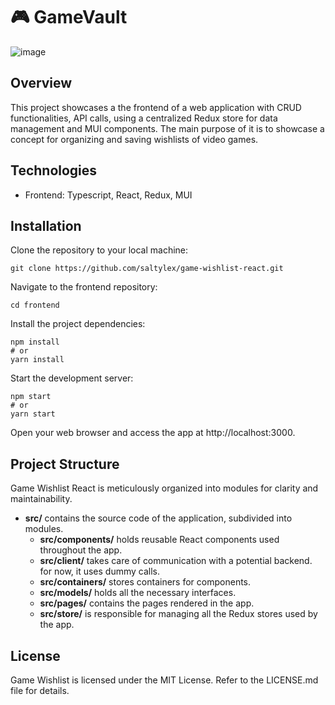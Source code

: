 # 🎮 GameVault
![image](https://github.com/saltylex/game-wishlist-react/assets/68502135/a3dfc656-ee2d-4ffa-93c0-37c25b1c5c91)

## Overview

This project showcases a the frontend of a web application with CRUD functionalities, API calls, using a centralized Redux store for data management and MUI components. The main purpose of it is to showcase a concept for organizing and saving wishlists of video games.

## Technologies

- Frontend: Typescript, React, Redux, MUI

## Installation
Clone the repository to your local machine:
```shell
git clone https://github.com/saltylex/game-wishlist-react.git
```

Navigate to the frontend repository:

```shell
cd frontend
```

Install the project dependencies:

```shell
npm install
# or
yarn install
```

Start the development server:

```shell
npm start
# or
yarn start
```

Open your web browser and access the app at http://localhost:3000.

## Project Structure
Game Wishlist React is meticulously organized into modules for clarity and maintainability.

- **src/** contains the source code of the application, subdivided into modules.
  - **src/components/** holds reusable React components used throughout the app.
  - **src/client/** takes care of communication with a potential backend. for now, it uses dummy calls.
  - **src/containers/** stores containers for components.
  - **src/models/** holds all the necessary interfaces.
  - **src/pages/** contains the pages rendered in the app.
  - **src/store/** is responsible for managing all the Redux stores used by the app.


## License
Game Wishlist is licensed under the MIT License. Refer to the LICENSE.md file for details.
